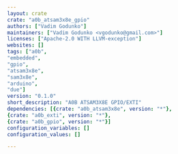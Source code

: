 ```yaml
---
layout: crate
crate: "a0b_atsam3x8e_gpio"
authors: ["Vadim Godunko"]
maintainers: ["Vadim Godunko <vgodunko@gmail.com>"]
licenses: ["Apache-2.0 WITH LLVM-exception"]
websites: []
tags: ["a0b",
"embedded",
"gpio",
"atsam3x8e",
"sam3x8e",
"arduino",
"due"]
version: "0.1.0"
short_description: "A0B ATSAM3X8E GPIO/EXTI"
dependencies: [{crate: "a0b_atsam3x8e", version: "*"},
{crate: "a0b_exti", version: "*"},
{crate: "a0b_gpio", version: "*"}]
configuration_variables: []
configuration_values: []

---
```



